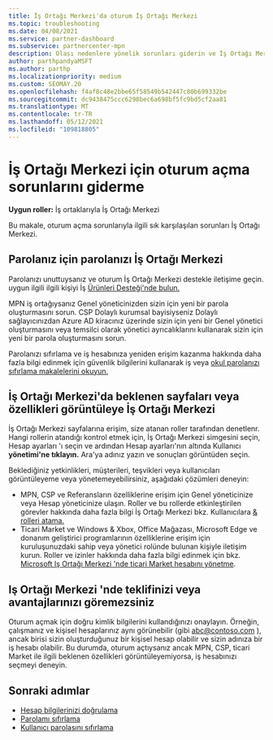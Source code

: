 ```yaml
---
title: İş Ortağı Merkezi'da oturum İş Ortağı Merkezi
ms.topic: troubleshooting
ms.date: 04/08/2021
ms.service: partner-dashboard
ms.subservice: partnercenter-mpn
description: Olası nedenlere yönelik sorunları giderin ve İş Ortağı Merkezi için çözümler hakkında bilgi edinin. Parolaları sıfırlama, rolleri denetleme ve kimlik bilgilerini denetleme hakkında daha fazla bilgi edinebilirsiniz.
author: parthpandyaMSFT
ms.author: parthp
ms.localizationpriority: medium
ms.custom: SEOMAY.20
ms.openlocfilehash: f4af8c48e2bbe65f58549b542447c80b699332be
ms.sourcegitcommit: dc9438475ccc6298bec6a698bf5fc9bd5cf2aa81
ms.translationtype: MT
ms.contentlocale: tr-TR
ms.lasthandoff: 05/12/2021
ms.locfileid: "109818805"
---
```

# <a name="troubleshoot-sign-in-issues-for-partner-center"></a>İş Ortağı Merkezi için oturum açma sorunlarını giderme

**Uygun roller:** İş ortaklarıyla İş Ortağı Merkezi

Bu makale, oturum açma sorunlarıyla ilgili sık karşılaşılan sorunları İş Ortağı Merkezi.

## <a name="youve-forgotten-your-password-for-partner-center"></a>Parolanız için parolanızı İş Ortağı Merkezi

Parolanızı unuttuysanız ve oturum İş Ortağı Merkezi destekle iletişime geçin. uygun ilgili ilgili kişiyi İş [Ürünleri Desteği'nde bulun.](/microsoft-365/admin/contact-support-for-business-products)

MPN iş ortağıysanız Genel yöneticinizden sizin için yeni bir parola oluşturmasını sorun. CSP Dolaylı kurumsal bayisiyseniz Dolaylı sağlayıcınızdan Azure AD kiracınız üzerinde sizin için yeni bir Genel yönetici oluşturmasını veya temsilci olarak yönetici ayrıcalıklarını kullanarak sizin için yeni bir parola oluşturmasını sorun.

Parolanızı sıfırlama ve iş hesabınıza yeniden erişim kazanma hakkında daha fazla bilgi edinmek için güvenlik bilgilerini kullanarak iş veya [okul parolanızı sıfırlama makalelerini okuyun.](/azure/active-directory/user-help/active-directory-passwords-update-your-own-password#how-to-change-your-password)

## <a name="you-cant-view-or-manage-the-expected-pages-or-capabilities-in-partner-center"></a>İş Ortağı Merkezi'da beklenen sayfaları veya özellikleri görüntüleye İş Ortağı Merkezi

İş Ortağı Merkezi sayfalarına erişim, size atanan roller tarafından denetlenr. Hangi rollerin atandığı kontrol etmek için, İş Ortağı Merkezi simgesini seçin, Hesap ayarları 'ı seçin ve ardından Hesap ayarları'nın altında Kullanıcı **yönetimi'ne tıklayın.** Ara'ya adınız yazın ve sonuçları görüntüden seçin.

Beklediğiniz yetkinlikleri, müşterileri, teşvikleri veya kullanıcıları görüntüleyeme veya yönetemeyebilirsiniz, aşağıdaki çözümleri deneyin:

- MPN, CSP ve Referansların özelliklerine erişim için Genel yöneticinize veya Hesap yöneticinize ulaşın. Roller ve bu rollerde etkinleştirilen görevler hakkında daha fazla bilgi İş Ortağı Merkezi bkz. Kullanıcılara [& rolleri atama.](permissions-overview.md)
- Ticari Market ve Windows & Xbox, Office Mağazası, Microsoft Edge ve donanım geliştirici programlarının özelliklerine erişim için kuruluşunuzdaki sahip veya yönetici rolünde bulunan kişiyle iletişim kurun. Roller ve izinler hakkında daha fazla bilgi edinmek için bkz. [Microsoft Iş Ortağı Merkezi 'nde ticari Market hesabını yönetme](/azure/marketplace/partner-center-portal/manage-account#define-user-roles-and-permissions).

## <a name="you-cant-see-your-offer-or-benefits-in-partner-center"></a>Iş Ortağı Merkezi 'nde teklifinizi veya avantajlarınızı göremezsiniz

Oturum açmak için doğru kimlik bilgilerini kullandığınızı onaylayın. Örneğin, çalışmanız ve kişisel hesaplarınız aynı görünebilir (gibi abc@contoso.com ), ancak birisi sizin oluşturduğunuz bir kişisel hesap olabilir ve sizin adınıza bir iş hesabı olabilir. Bu durumda, oturum açtıysanız ancak MPN, CSP, ticari Market ile ilgili beklenen özellikleri görüntüleyemiyorsa, iş hesabınızı seçmeyi deneyin.

## <a name="next-steps"></a>Sonraki adımlar

- [Hesap bilgilerinizi doğrulama](verification-responses.md)
- [Parolamı sıfırlama](reset-my-pasword.md)
- [Kullanıcı parolasını sıfırlama](reset-a-user-password.md)